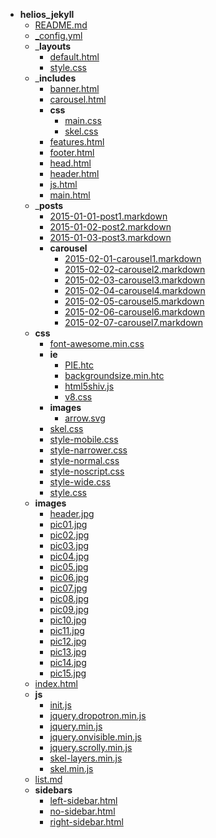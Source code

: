 - __helios_jekyll__
  - [README.md](helios_jekyll/README.md)
  - [_config.yml](helios_jekyll/_config.yml)
  - ___layouts__
    - [default.html](helios_jekyll/_layouts/default.html)
    - [style.css](helios_jekyll/_layouts/style.css)
  - ___includes__
    - [banner.html](helios_jekyll/_includes/banner.html)
    - [carousel.html](helios_jekyll/_includes/carousel.html)
    - __css__
      - [main.css](helios_jekyll/_includes/css/main.css)
      - [skel.css](helios_jekyll/_includes/css/skel.css)
    - [features.html](helios_jekyll/_includes/features.html)
    - [footer.html](helios_jekyll/_includes/footer.html)
    - [head.html](helios_jekyll/_includes/head.html)
    - [header.html](helios_jekyll/_includes/header.html)
    - [js.html](helios_jekyll/_includes/js.html)
    - [main.html](helios_jekyll/_includes/main.html)
  - ___posts__
    - [2015-01-01-post1.markdown](helios_jekyll/_posts/2015-01-01-post1.markdown)
    - [2015-01-02-post2.markdown](helios_jekyll/_posts/2015-01-02-post2.markdown)
    - [2015-01-03-post3.markdown](helios_jekyll/_posts/2015-01-03-post3.markdown)
    - __carousel__
      - [2015-02-01-carousel1.markdown](helios_jekyll/_posts/carousel/2015-02-01-carousel1.markdown)
      - [2015-02-02-carousel2.markdown](helios_jekyll/_posts/carousel/2015-02-02-carousel2.markdown)
      - [2015-02-03-carousel3.markdown](helios_jekyll/_posts/carousel/2015-02-03-carousel3.markdown)
      - [2015-02-04-carousel4.markdown](helios_jekyll/_posts/carousel/2015-02-04-carousel4.markdown)
      - [2015-02-05-carousel5.markdown](helios_jekyll/_posts/carousel/2015-02-05-carousel5.markdown)
      - [2015-02-06-carousel6.markdown](helios_jekyll/_posts/carousel/2015-02-06-carousel6.markdown)
      - [2015-02-07-carousel7.markdown](helios_jekyll/_posts/carousel/2015-02-07-carousel7.markdown)
  - __css__
    - [font-awesome.min.css](helios_jekyll/css/font-awesome.min.css)
    - __ie__
      - [PIE.htc](helios_jekyll/css/ie/PIE.htc)
      - [backgroundsize.min.htc](helios_jekyll/css/ie/backgroundsize.min.htc)
      - [html5shiv.js](helios_jekyll/css/ie/html5shiv.js)
      - [v8.css](helios_jekyll/css/ie/v8.css)
    - __images__
      - [arrow.svg](helios_jekyll/css/images/arrow.svg)
    - [skel.css](helios_jekyll/css/skel.css)
    - [style-mobile.css](helios_jekyll/css/style-mobile.css)
    - [style-narrower.css](helios_jekyll/css/style-narrower.css)
    - [style-normal.css](helios_jekyll/css/style-normal.css)
    - [style-noscript.css](helios_jekyll/css/style-noscript.css)
    - [style-wide.css](helios_jekyll/css/style-wide.css)
    - [style.css](helios_jekyll/css/style.css)
  - __images__
    - [header.jpg](helios_jekyll/images/header.jpg)
    - [pic01.jpg](helios_jekyll/images/pic01.jpg)
    - [pic02.jpg](helios_jekyll/images/pic02.jpg)
    - [pic03.jpg](helios_jekyll/images/pic03.jpg)
    - [pic04.jpg](helios_jekyll/images/pic04.jpg)
    - [pic05.jpg](helios_jekyll/images/pic05.jpg)
    - [pic06.jpg](helios_jekyll/images/pic06.jpg)
    - [pic07.jpg](helios_jekyll/images/pic07.jpg)
    - [pic08.jpg](helios_jekyll/images/pic08.jpg)
    - [pic09.jpg](helios_jekyll/images/pic09.jpg)
    - [pic10.jpg](helios_jekyll/images/pic10.jpg)
    - [pic11.jpg](helios_jekyll/images/pic11.jpg)
    - [pic12.jpg](helios_jekyll/images/pic12.jpg)
    - [pic13.jpg](helios_jekyll/images/pic13.jpg)
    - [pic14.jpg](helios_jekyll/images/pic14.jpg)
    - [pic15.jpg](helios_jekyll/images/pic15.jpg)
  - [index.html](helios_jekyll/index.html)
  - __js__
    - [init.js](helios_jekyll/js/init.js)
    - [jquery.dropotron.min.js](helios_jekyll/js/jquery.dropotron.min.js)
    - [jquery.min.js](helios_jekyll/js/jquery.min.js)
    - [jquery.onvisible.min.js](helios_jekyll/js/jquery.onvisible.min.js)
    - [jquery.scrolly.min.js](helios_jekyll/js/jquery.scrolly.min.js)
    - [skel-layers.min.js](helios_jekyll/js/skel-layers.min.js)
    - [skel.min.js](helios_jekyll/js/skel.min.js)
  - [list.md](helios_jekyll/list.md)
  - __sidebars__
    - [left-sidebar.html](helios_jekyll/sidebars/left-sidebar.html)
    - [no-sidebar.html](helios_jekyll/sidebars/no-sidebar.html)
    - [right-sidebar.html](helios_jekyll/sidebars/right-sidebar.html)

